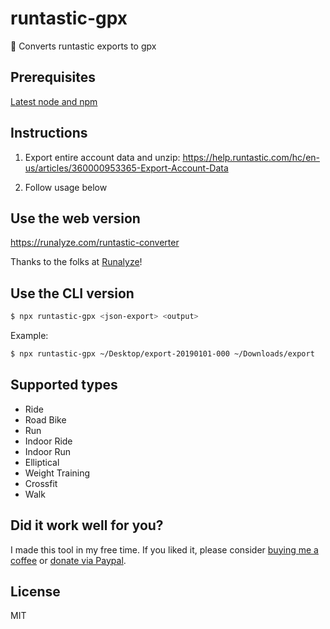 # runtastic-gpx

💪 Converts runtastic exports to gpx

## Prerequisites

[Latest node and npm](https://nodejs.org)

## Instructions

1. Export entire account data and unzip:
   https://help.runtastic.com/hc/en-us/articles/360000953365-Export-Account-Data

2. Follow usage below

## Use the web version

https://runalyze.com/runtastic-converter

Thanks to the folks at [Runalyze](https://runalyze.com)!

## Use the CLI version

```sh
$ npx runtastic-gpx <json-export> <output>
```

Example:

```sh
$ npx runtastic-gpx ~/Desktop/export-20190101-000 ~/Downloads/export
```

## Supported types

- Ride
- Road Bike
- Run
- Indoor Ride
- Indoor Run
- Elliptical
- Weight Training
- Crossfit
- Walk

## Did it work well for you?

I made this tool in my free time. If you liked it, please consider [buying me a coffee](https://buymeacoff.ee/glennreyes) or [donate via Paypal](https://paypal.me/glnnrys).

## License

MIT
